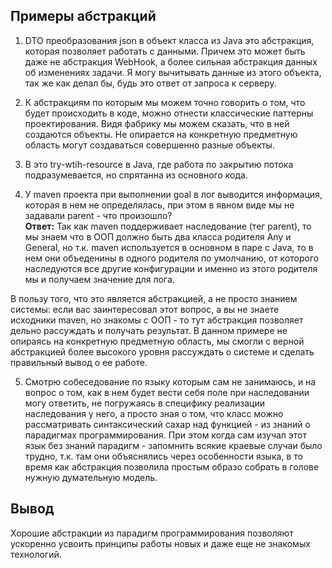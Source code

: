 ## Примеры абстракций

1. DTO преобразования json в объект класса из Java это абстракция, которая позволяет работать с данными.
Причем это может быть даже не абстракция WebHook, а более сильная абстракция данных об изменениях задачи. 
Я могу вычитывать данные из этого объекта, так же как делал бы, будь это ответ от запроса к серверу.


2. К абстракциям по которым мы можем точно говорить о том, что будет происходить в коде, можно отнести классические паттерны проектирования.
Видя фабрику мы можем сказать, что в ней создаются объекты. Не опирается на конкретную предметную область могут создаваться совершенно разные объекты.

3. В это try-wtih-resource в Java, где работа по закрытию потока подразумевается, но спрятанна из основного кода.

4. У maven проекта при выполнении goal в лог выводится информация, которая в нем не определялась, при этом в явном виде мы не задавали рarent - что произошло?  
**Ответ:** Так как maven поддерживает наследование (тег parent), то мы знаем что в ООП должно быть два класса родителя Any и General, но т.к. maven используется в основном в паре с Java, то в нем они объеденины в одного родителя по умолчанию,
от которого наследуются все другие конфигурации и именно из этого родителя мы и получаем значение для лога.  

В пользу того, что это является абстракцией, а не просто знанием системы: если вас заинтересовал этот вопрос, а вы не знаете исходники maven, но знакомы с ООП - то тут абстракция позволяет дельно рассуждать и получать результат.
В данном примере не опираясь на конкретную предметную область, мы смогли с верной абстракцией более высокого уровня рассуждать о системе и сделать правильный вывод о ее работе.

5. Смотрю собеседование по языку которым сам не занимаюсь, и на вопрос о том, как в нем будет вести себя поле при наследовании могу ответить, не погружаясь в специфику реализации наследования у него, а просто зная о том, что класс можно рассматривать синтаксический сахар над функцией - из знаний о парадигмах программирования.
При этом когда сам изучал этот язык без знаний парадигм - запомнить всякие краевые случаи было трудно, т.к. там они объяснялись через особенности языка, в то время как абстракция позволила простым образо собрать в голове нужную думательную модель. 

## Вывод
Хорошие абстракции из парадигм программирования позволяют ускоренно усвоить принципы работы новых и даже еще не знакомых технологий.
